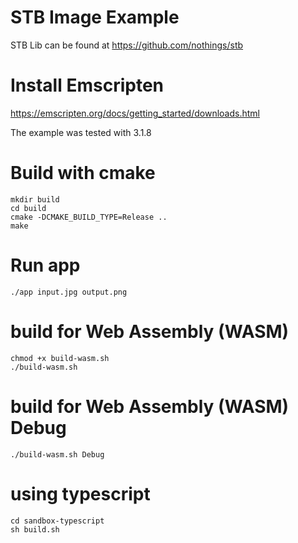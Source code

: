 # STB Image Example
STB Lib can be found at https://github.com/nothings/stb

# Install Emscripten
https://emscripten.org/docs/getting_started/downloads.html

The example was tested with 3.1.8

# Build with cmake
```
mkdir build
cd build
cmake -DCMAKE_BUILD_TYPE=Release ..
make
```

# Run app
```
./app input.jpg output.png
```

# build for Web Assembly (WASM)
```
chmod +x build-wasm.sh
./build-wasm.sh
```

# build for Web Assembly (WASM) Debug
```
./build-wasm.sh Debug
```

# using typescript
```
cd sandbox-typescript
sh build.sh
```